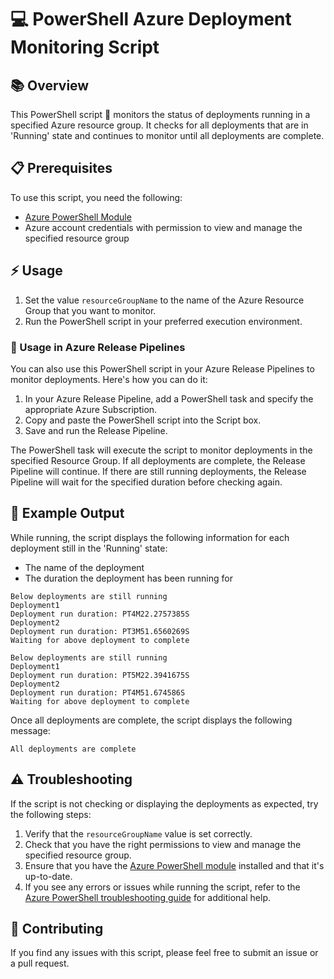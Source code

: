 
# 💻 PowerShell Azure Deployment Monitoring Script

## 📚 Overview

This PowerShell script 📜 monitors the status of deployments running in a specified Azure resource group. It checks for all deployments that are in 'Running' state and continues to monitor until all deployments are complete.

## 📋 Prerequisites

To use this script, you need the following:
- [Azure PowerShell Module](https://docs.microsoft.com/en-us/powershell/azure/install-az-ps?view=azps-6.0.0)
- Azure account credentials with permission to view and manage the specified resource group

## ⚡ Usage

1. Set the value `resourceGroupName` to the name of the Azure Resource Group that you want to monitor.
2. Run the PowerShell script in your preferred execution environment.

### 💼 Usage in Azure Release Pipelines

You can also use this PowerShell script in your Azure Release Pipelines to monitor deployments. Here's how you can do it:

1. In your Azure Release Pipeline, add a PowerShell task and specify the appropriate Azure Subscription.
2. Copy and paste the PowerShell script into the Script box.
3. Save and run the Release Pipeline.

The PowerShell task will execute the script to monitor deployments in the specified Resource Group. If all deployments are complete, the Release Pipeline will continue. If there are still running deployments, the Release Pipeline will wait for the specified duration before checking again.

## 🎁 Example Output

While running, the script displays the following information for each deployment still in the 'Running' state:
- The name of the deployment
- The duration the deployment has been running for

```
Below deployments are still running
Deployment1
Deployment run duration: PT4M22.2757385S
Deployment2
Deployment run duration: PT3M51.6560269S
Waiting for above deployment to complete

Below deployments are still running
Deployment1
Deployment run duration: PT5M22.3941675S
Deployment2
Deployment run duration: PT4M51.674586S
Waiting for above deployment to complete
```

Once all deployments are complete, the script displays the following message:

```
All deployments are complete
```

## ⚠️ Troubleshooting

If the script is not checking or displaying the deployments as expected, try the following steps:

1. Verify that the `resourceGroupName` value is set correctly.
2. Check that you have the right permissions to view and manage the specified resource group.
3. Ensure that you have the [Azure PowerShell module](https://docs.microsoft.com/en-us/powershell/azure/install-az-ps?view=azps-6.0.0) installed and that it's up-to-date.
4. If you see any errors or issues while running the script, refer to the [Azure PowerShell troubleshooting guide](https://docs.microsoft.com/en-us/powershell/azure/troubleshoot?view=azps-6.0.0) for additional help.

## 🤝 Contributing

If you find any issues with this script, please feel free to submit an issue or a pull request.
